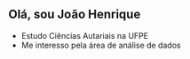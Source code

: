 ## Olá, sou João Henrique

- Estudo Ciências Autariais na UFPE
- Me interesso pela área de análise de dados
